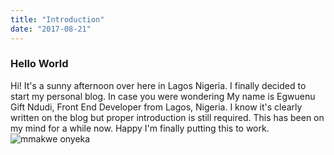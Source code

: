 ```yaml
---
title: "Introduction"
date: "2017-08-21"
---
```


### Hello World

Hi! It's a sunny afternoon over here in Lagos Nigeria. I finally decided to start my personal blog. In case you were wondering My name is Egwuenu Gift Ndudi, Front End Developer from Lagos, Nigeria. I know it's clearly written on the blog but proper introduction is still required. This has been on my mind for a while now. Happy I'm finally putting this to work.
![mmakwe onyeka](https://res.cloudinary.com/dnavbc7ny/image/upload/v1588369773/Onyeka_pmmiho.jpg)
